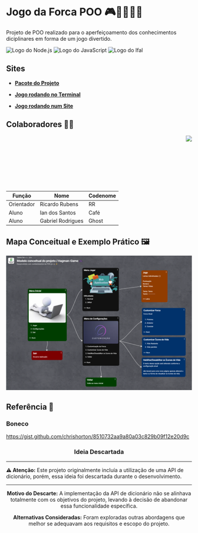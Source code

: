 # Jogo da Forca POO 🎮🧑🏻‍💻✨
Projeto de POO realizado para o aperfeiçoamento dos conhecimentos diciplinares em forma de um jogo divertido.

![Logo do Node.js](https://img.shields.io/badge/Node.js-2B8244?style=for-the-badge&logo=node.js&logoColor=white)
![Logo do JavaScript](https://img.shields.io/badge/JavaScript-323330?style=for-the-badge&logo=javascript&logoColor=F7DF1E)
<img src="https://www2.ifal.edu.br/acesso-a-sistemas/logo2.png/@@images/image.png" alt="Logo do Ifal" style="width:auto; height:28px;"/>

## Sites

- [**Pacote do Projeto**](https://github.com/IanSantosOS/hangman-package-poo)

- [**Jogo rodando no Terminal**](https://github.com/IanSantosOS/hangman-terminal)

- [**Jogo rodando num Site**](https://github.com/IanSantosOS/hangman-website)

## Colaboradores 🤝🏽
<img align="right" height="150px" src="https://media4.giphy.com/media/v1.Y2lk PTc5MGI3NjExd2VycTI3dzRyOWgxd2FvdzRlaHZyb2tpemU1ZHZnaDd0NWdscTBzNyZlcD12MV9pbnRlcm5hbF9naWZfYnlfaWQmY3Q9cw/utfeiHQ7CcpyRtXla6/giphy.gif">

| Função | Nome | Codenome |
|--------|------|----------|
| Orientador | Ricardo Rubens | RR |
| Aluno | Ian dos Santos | Café |
| Aluno | Gabriel Rodrigues | Ghost |

## Mapa Conceitual e Exemplo Prático 🖼️

![Mapa conceitual do Projeto](./mapa-conceitual.png)

## Referência 📌

### Boneco
https://gist.github.com/chrishorton/8510732aa9a80a03c829b09f12e20d9c

<div align="center">

### Ideia Descartada

</div>

---

**⚠ Atenção:** Este projeto originalmente incluía a utilização de uma API de dicionário, porém, essa ideia foi descartada durante o desenvolvimento.

---

<div align="center">

**Motivo do Descarte:**
A implementação da API de dicionário não se alinhava totalmente com os objetivos do projeto, levando à decisão de abandonar essa funcionalidade específica.

**Alternativas Consideradas:**
Foram exploradas outras abordagens que melhor se adequavam aos requisitos e escopo do projeto.

</div>